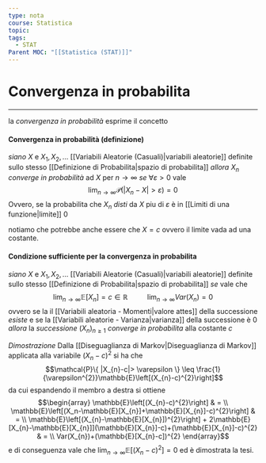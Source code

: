 ```yaml
---
type: nota
course: Statistica
topic: 
tags:
  - STAT
Parent MOC: "[[Statistica (STAT)]]"
---
```

# Convergenza in probabilita
---
la _convergenza in probabilità_ esprime il concetto 

#### Convergenza in probabilità (definizione)
_siano_ $X$ e $X_{1},X_{2},\dots$ [[Variabili Aleatorie (Casuali)|variabili aleatorie]] definite sullo stesso [[Definizione di Probabilita|spazio di probabilita]] 
_allora_ $X_{n}$ _converge in probabilità_ ad $X$ per $n \to \infty$ 
_se_  $\forall  \varepsilon > 0$  vale $$\lim_{ n \to \infty } \mathcal{P}(|X_{n}-X| >\varepsilon )=0$$Ovvero, se la probabilita che $X_{n}$ _disti_ da $X$ piu di $\varepsilon$ è in [[Limiti di una funzione|limite]] $0$

notiamo che potrebbe anche essere che $X=c$ ovvero il limite vada ad una costante.



#### Condizione sufficiente per la convergenza in probabilita
_siano_ $X$ e $X_{1},X_{2},\dots$ [[Variabili Aleatorie (Casuali)|variabili aleatorie]] definite sullo stesso [[Definizione di Probabilita|spazio di probabilita]] 
_se_  vale che$$\lim_{ n \to \infty }\mathbb{E}[X_{n}]=c \in  \mathbb{R} \ \ \ \ \ \ \ \ \ \ \lim_{ n \to \infty }Var(X_{n})=0  $$ ovvero se la il [[Variabili aleatoria - Momenti|valore attes]] della successione _esiste_ e se la [[Variabili aleatorie - Varianza|varianza]] della successione è $0$ 
_allora_  la _successione_ $(X_{n})_{n \geq 1}$ _converge in probabilita_ alla costante $c$


_Dimostrazione_
	 Dalla [[Diseguaglianza di Markov|Diseguaglianza di Markov]] applicata alla variabile $(X_{n}-c)^{2}$ si ha che $$\mathcal{P}\{ |X_{n}-c|> \varepsilon \} \leq \frac{1}{\varepsilon^{2}}\mathbb{E}\left[(X_{n}-c)^{2}\right]$$ da cui espandendo il membro a destra si ottiene $$\begin{array}
	 \mathbb{E}\left[(X_{n}-c)^{2}\right]  & =    \\
\mathbb{E}\left[(X_n-\mathbb{E}[X_{n}]+\mathbb{E}[X_{n}]-c)^{2}\right]  & = \\
\mathbb{E}\left[(X_{n}-\mathbb{E}[X_{n}])^{2}\right] +  2\mathbb{E}[X_{n}-\mathbb{E}[X_{n}]](\mathbb{E}[X_{n}]-c)+(\mathbb{E}[X_{n}]-c)^{2}  & = \\
Var(X_{n})+(\mathbb{E}[X_{n}-c])^{2}
\end{array}$$ e di conseguenza vale che $\lim_{ n \to \infty } \mathbb{E}\left[(X_{n}-c)^{2}\right]=0$ ed è dimostrata la tesi.
